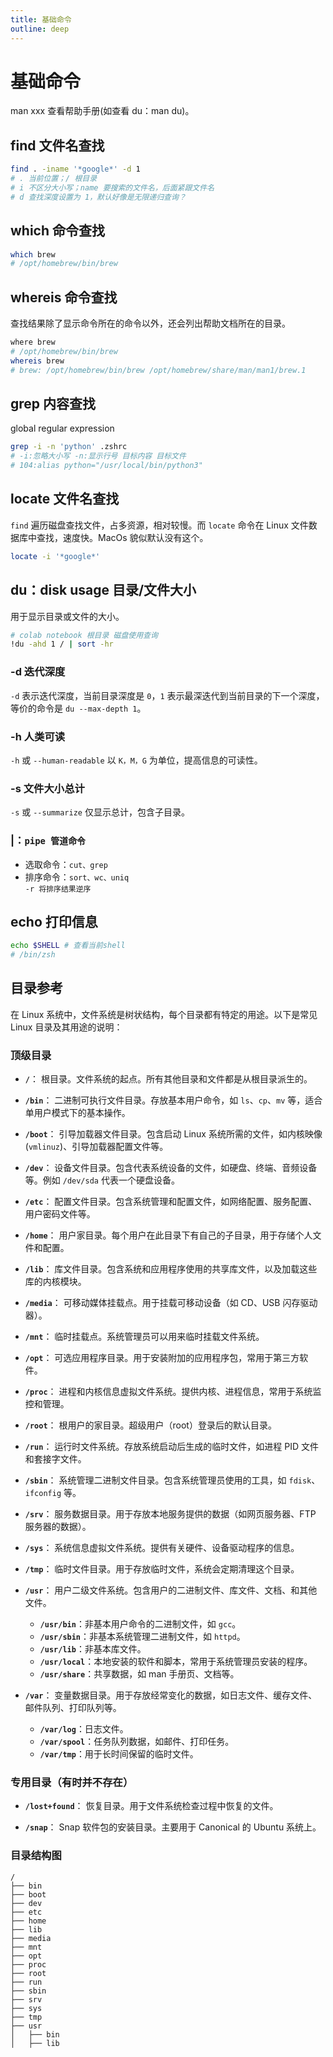```yaml
---
title: 基础命令
outline: deep
---
```


# 基础命令

man xxx 查看帮助手册(如查看 du：man du)。

## find 文件名查找

```bash
find . -iname '*google*' -d 1
# . 当前位置；/ 根目录
# i 不区分大小写；name 要搜索的文件名，后面紧跟文件名
# d 查找深度设置为 1，默认好像是无限递归查询？
```

## which 命令查找

```bash
which brew
# /opt/homebrew/bin/brew
```

## whereis 命令查找

查找结果除了显示命令所在的命令以外，还会列出帮助文档所在的目录。

```bash
where brew
# /opt/homebrew/bin/brew
whereis brew
# brew: /opt/homebrew/bin/brew /opt/homebrew/share/man/man1/brew.1
```

## grep 内容查找

global regular expression

```bash
grep -i -n 'python' .zshrc
# -i:忽略大小写 -n:显示行号 目标内容 目标文件
# 104:alias python="/usr/local/bin/python3"
```

## locate 文件名查找

`find` 遍历磁盘查找文件，占多资源，相对较慢。而 `locate` 命令在 Linux 文件数据库中查找，速度快。MacOs 貌似默认没有这个。

```bash
locate -i '*google*'
```

## du：disk usage 目录/文件大小

用于显示目录或文件的大小。

```bash
# colab notebook 根目录 磁盘使用查询
!du -ahd 1 / | sort -hr
```

### -d 迭代深度

`-d` 表示迭代深度，当前目录深度是 `0`，`1` 表示最深迭代到当前目录的下一个深度，等价的命令是 `du --max-depth 1`。

### -h 人类可读

`-h` 或 `--human-readable` 以 `K，M，G` 为单位，提高信息的可读性。

### -s 文件大小总计

`-s` 或 `--summarize` 仅显示总计，包含子目录。

### |：`pipe 管道命令`

- 选取命令：`cut、grep`
- 排序命令：`sort、wc、uniq`  
  `-r 将排序结果逆序`

## echo 打印信息

```bash
echo $SHELL # 查看当前shell
# /bin/zsh
```

## 目录参考

在 Linux 系统中，文件系统是树状结构，每个目录都有特定的用途。以下是常见 Linux 目录及其用途的说明：

### 顶级目录

- **`/`**：
  根目录。文件系统的起点。所有其他目录和文件都是从根目录派生的。

- **`/bin`**：
  二进制可执行文件目录。存放基本用户命令，如 `ls`、`cp`、`mv` 等，适合单用户模式下的基本操作。

- **`/boot`**：
  引导加载器文件目录。包含启动 Linux 系统所需的文件，如内核映像 (`vmlinuz`)、引导加载器配置文件等。

- **`/dev`**：
  设备文件目录。包含代表系统设备的文件，如硬盘、终端、音频设备等。例如 `/dev/sda` 代表一个硬盘设备。

- **`/etc`**：
  配置文件目录。包含系统管理和配置文件，如网络配置、服务配置、用户密码文件等。

- **`/home`**：
  用户家目录。每个用户在此目录下有自己的子目录，用于存储个人文件和配置。

- **`/lib`**：
  库文件目录。包含系统和应用程序使用的共享库文件，以及加载这些库的内核模块。

- **`/media`**：
  可移动媒体挂载点。用于挂载可移动设备（如 CD、USB 闪存驱动器）。

- **`/mnt`**：
  临时挂载点。系统管理员可以用来临时挂载文件系统。

- **`/opt`**：
  可选应用程序目录。用于安装附加的应用程序包，常用于第三方软件。

- **`/proc`**：
  进程和内核信息虚拟文件系统。提供内核、进程信息，常用于系统监控和管理。

- **`/root`**：
  根用户的家目录。超级用户（root）登录后的默认目录。

- **`/run`**：
  运行时文件系统。存放系统启动后生成的临时文件，如进程 PID 文件和套接字文件。

- **`/sbin`**：
  系统管理二进制文件目录。包含系统管理员使用的工具，如 `fdisk`、`ifconfig` 等。

- **`/srv`**：
  服务数据目录。用于存放本地服务提供的数据（如网页服务器、FTP 服务器的数据）。

- **`/sys`**：
  系统信息虚拟文件系统。提供有关硬件、设备驱动程序的信息。

- **`/tmp`**：
  临时文件目录。用于存放临时文件，系统会定期清理这个目录。

- **`/usr`**：
  用户二级文件系统。包含用户的二进制文件、库文件、文档、和其他文件。

  - **`/usr/bin`**：非基本用户命令的二进制文件，如 `gcc`。
  - **`/usr/sbin`**：非基本系统管理二进制文件，如 `httpd`。
  - **`/usr/lib`**：非基本库文件。
  - **`/usr/local`**：本地安装的软件和脚本，常用于系统管理员安装的程序。
  - **`/usr/share`**：共享数据，如 man 手册页、文档等。

- **`/var`**：
  变量数据目录。用于存放经常变化的数据，如日志文件、缓存文件、邮件队列、打印队列等。
  - **`/var/log`**：日志文件。
  - **`/var/spool`**：任务队列数据，如邮件、打印任务。
  - **`/var/tmp`**：用于长时间保留的临时文件。

### 专用目录（有时并不存在）

- **`/lost+found`**：
  恢复目录。用于文件系统检查过程中恢复的文件。

- **`/snap`**：
  Snap 软件包的安装目录。主要用于 Canonical 的 Ubuntu 系统上。

### 目录结构图

```plaintext
/
├── bin
├── boot
├── dev
├── etc
├── home
├── lib
├── media
├── mnt
├── opt
├── proc
├── root
├── run
├── sbin
├── srv
├── sys
├── tmp
├── usr
│   ├── bin
│   ├── lib
```
